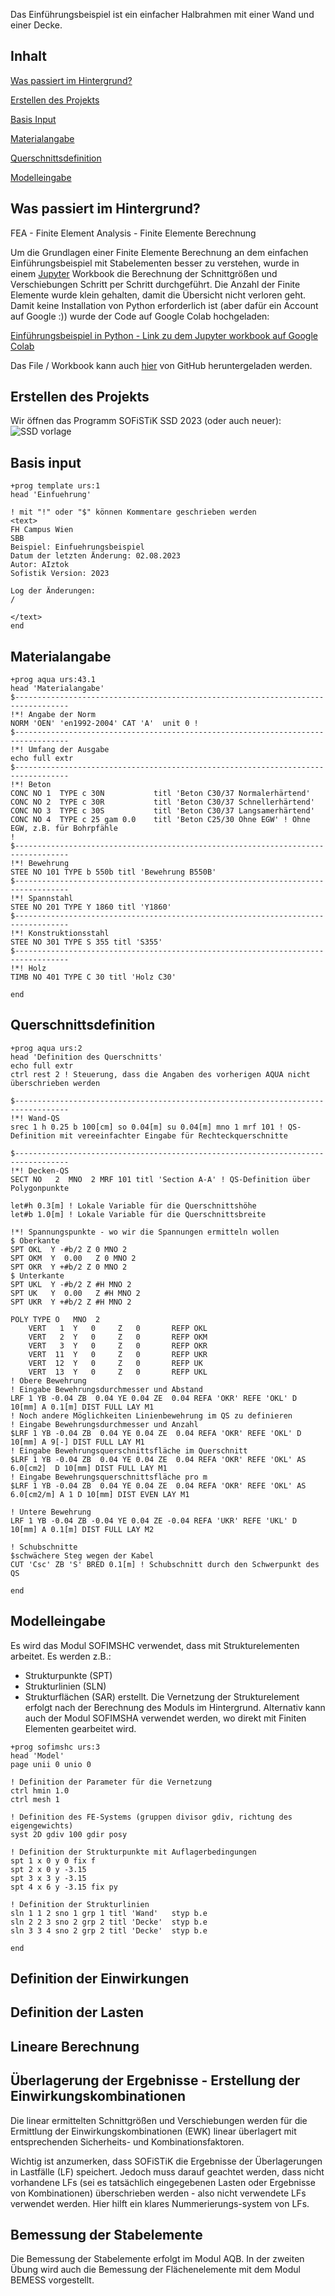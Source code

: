Das Einführungsbeispiel ist ein einfacher Halbrahmen mit einer Wand und einer Decke.

## Inhalt
[Was passiert im Hintergrund?](#was-passiert-im-hintergrund)

[Erstellen des Projekts](#erstellen-des-projekts)

[Basis Input](#basis-input)

[Materialangabe](#materialangabe)

[Querschnittsdefinition](#querschnittsdefinition)

[Modelleingabe](#modelleingabe)


## Was passiert im Hintergrund?
FEA - Finite Element Analysis - Finite Elemente Berechnung

Um die Grundlagen einer Finite Elemente Berechnung an dem einfachen Einführungsbeispiel mit Stabelementen besser zu verstehen, wurde in einem [Jupyter](https://jupyter.org/) Workbook die Berechnung der Schnittgrößen und Verschiebungen Schritt per Schritt durchgeführt. Die Anzahl der Finite Elemente wurde klein gehalten, damit die Übersicht nicht verloren geht.
Damit keine Installation von Python erforderlich ist (aber dafür ein Account auf Google :)) wurde der Code auf Google Colab hochgeladen:

[Einführungsbeispiel in Python - Link zu dem Jupyter workbook auf Google Colab](https://colab.research.google.com/drive/1Yio_5SlEL6frEUguNEkPdDJhUXO9Q-f7?usp=sharing)

Das File / Workbook kann auch [hier](https://aiztok.github.io/SBB/docs/FH_SBB_FEM_Example.ipynb) von GitHub heruntergeladen werden. 


## Erstellen des Projekts
Wir öffnen das Programm SOFiSTiK SSD 2023 (oder auch neuer):
![SSD vorlage](/docs/assets/images/SSD_Vorlage.png)

## Basis input

```
+prog template urs:1
head 'Einfuehrung'

! mit "!" oder "$" können Kommentare geschrieben werden
<text>
FH Campus Wien
SBB
Beispiel: Einfuehrungsbeispiel
Datum der letzten Änderung: 02.08.2023
Autor: AIztok
Sofistik Version: 2023

Log der Änderungen:
/

</text>
end
```



## Materialangabe


```
+prog aqua urs:43.1
head 'Materialangabe'
$----------------------------------------------------------------------------------
!*! Angabe der Norm
NORM 'OEN' 'en1992-2004' CAT 'A'  unit 0 !
$----------------------------------------------------------------------------------
!*! Umfang der Ausgabe
echo full extr
$----------------------------------------------------------------------------------
!*! Beton
CONC NO 1  TYPE c 30N           titl 'Beton C30/37 Normalerhärtend'
CONC NO 2  TYPE c 30R           titl 'Beton C30/37 Schnellerhärtend'
CONC NO 3  TYPE c 30S           titl 'Beton C30/37 Langsamerhärtend'
CONC NO 4  TYPE c 25 gam 0.0    titl 'Beton C25/30 Ohne EGW' ! Ohne EGW, z.B. für Bohrpfähle
!
$----------------------------------------------------------------------------------
!*! Bewehrung
STEE NO 101 TYPE b 550b titl 'Bewehrung B550B'
$----------------------------------------------------------------------------------
!*! Spannstahl
STEE NO 201 TYPE Y 1860 titl 'Y1860'
$----------------------------------------------------------------------------------
!*! Konstruktionsstahl
STEE NO 301 TYPE S 355 titl 'S355'
$----------------------------------------------------------------------------------
!*! Holz
TIMB NO 401 TYPE C 30 titl 'Holz C30'

end 
```


## Querschnittsdefinition

```
+prog aqua urs:2
head 'Definition des Querschnitts'
echo full extr
ctrl rest 2 ! Steuerung, dass die Angaben des vorherigen AQUA nicht überschrieben werden

$----------------------------------------------------------------------------------
!*! Wand-QS
srec 1 h 0.25 b 100[cm] so 0.04[m] su 0.04[m] mno 1 mrf 101 ! QS-Definition mit vereeinfachter Eingabe für Rechteckquerschnitte

$----------------------------------------------------------------------------------
!*! Decken-QS
SECT NO   2  MNO  2 MRF 101 titl 'Section A-A' ! QS-Definition über Polygonpunkte

let#h 0.3[m] ! Lokale Variable für die Querschnittshöhe
let#b 1.0[m] ! Lokale Variable für die Querschnittsbreite

!*! Spannungspunkte - wo wir die Spannungen ermitteln wollen
$ Oberkante
SPT OKL  Y -#b/2 Z 0 MNO 2
SPT OKM  Y  0.00   Z 0 MNO 2
SPT OKR  Y +#b/2 Z 0 MNO 2
$ Unterkante
SPT UKL  Y -#b/2 Z #H MNO 2
SPT UK   Y  0.00   Z #H MNO 2
SPT UKR  Y +#b/2 Z #H MNO 2

POLY TYPE O   MNO  2
    VERT   1  Y   0     Z   0       REFP OKL
    VERT   2  Y   0     Z   0       REFP OKM
    VERT   3  Y   0     Z   0       REFP OKR
    VERT  11  Y   0     Z   0       REFP UKR
    VERT  12  Y   0     Z   0       REFP UK
    VERT  13  Y   0     Z   0       REFP UKL
! Obere Bewehrung
! Eingabe Bewehrungsdurchmesser und Abstand
LRF 1 YB -0.04 ZB  0.04 YE 0.04 ZE  0.04 REFA 'OKR' REFE 'OKL' D 10[mm] A 0.1[m] DIST FULL LAY M1
! Noch andere Möglichkeiten Linienbewehrung im QS zu definieren
! Eingabe Bewehrungsdurchmesser und Anzahl
$LRF 1 YB -0.04 ZB  0.04 YE 0.04 ZE  0.04 REFA 'OKR' REFE 'OKL' D 10[mm] A 9[-] DIST FULL LAY M1
! Eingabe Bewehrungsquerschnittsfläche im Querschnitt
$LRF 1 YB -0.04 ZB  0.04 YE 0.04 ZE  0.04 REFA 'OKR' REFE 'OKL' AS 6.0[cm2]  D 10[mm] DIST FULL LAY M1
! Eingabe Bewehrungsquerschnittsfläche pro m
$LRF 1 YB -0.04 ZB  0.04 YE 0.04 ZE  0.04 REFA 'OKR' REFE 'OKL' AS 6.0[cm2/m] A 1 D 10[mm] DIST EVEN LAY M1

! Untere Bewehrung
LRF 1 YB -0.04 ZB -0.04 YE 0.04 ZE -0.04 REFA 'UKR' REFE 'UKL' D 10[mm] A 0.1[m] DIST FULL LAY M2

! Schubschnitte                                                                                         $schwächere Steg wegen der Kabel
CUT 'Csc' ZB 'S' BRED 0.1[m] ! Schubschnitt durch den Schwerpunkt des QS

end 
```

## Modelleingabe
Es wird das Modul SOFIMSHC verwendet, dass mit Strukturelementen arbeitet.
Es werden z.B.:
- Strukturpunkte (SPT)
- Strukturlinien (SLN)
- Strukturflächen (SAR)
erstellt.
Die Vernetzung der Strukturelement erfolgt nach der Berechnung des Moduls im Hintergrund.
Alternativ kann auch der Modul SOFIMSHA verwendet werden, wo direkt mit Finiten Elementen gearbeitet wird. 

```
+prog sofimshc urs:3
head 'Model'
page unii 0 unio 0

! Definition der Parameter für die Vernetzung
ctrl hmin 1.0
ctrl mesh 1

! Definition des FE-Systems (gruppen divisor gdiv, richtung des eigengewichts)
syst 2D gdiv 100 gdir posy

! Definition der Strukturpunkte mit Auflagerbedingungen
spt 1 x 0 y 0 fix f
spt 2 x 0 y -3.15
spt 3 x 3 y -3.15
spt 4 x 6 y -3.15 fix py

! Definition der Strukturlinien
sln 1 1 2 sno 1 grp 1 titl 'Wand'   styp b.e
sln 2 2 3 sno 2 grp 2 titl 'Decke'  styp b.e
sln 3 3 4 sno 2 grp 2 titl 'Decke'  styp b.e

end   
```

## Definition der Einwirkungen




## Definition der Lasten



## Lineare Berechnung



## Überlagerung der Ergebnisse - Erstellung der Einwirkungskombinationen
Die linear ermittelten Schnittgrößen und Verschiebungen werden für die Ermittlung der Einwirkungskombinationen (EWK) linear überlagert mit entsprechenden Sicherheits- und Kombinationsfaktoren.

Wichtig ist anzumerken, dass SOFiSTiK die Ergebnisse der Überlagerungen in Lastfälle (LF) speichert.
Jedoch muss darauf geachtet werden, dass nicht vorhandene LFs (sei es tatsächlich eingegebenen Lasten oder Ergebnisse von Kombinationen) überschrieben werden - also nicht verwendete LFs verwendet werden. Hier hilft ein klares Nummerierungs-system von LFs.


## Bemessung der Stabelemente

Die Bemessung der Stabelemente erfolgt im Modul AQB. In der zweiten Übung wird auch die Bemessung der Flächenelemente mit dem Modul BEMESS vorgestellt.


